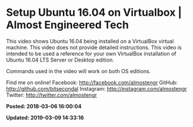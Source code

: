 # Setup Ubuntu 16.04 on Virtualbox | Almost Engineered Tech

This video shows Ubuntu 16.04 being installed on a VirtualBox virtual machine.  This video does not provide detailed instructions. This video is intended to be used a reference for your own VirtualBox installation of Ubuntu 16.04 LTS Server or Desktop edition. 

Commands used in the video will work on both OS editions. 

Find me on online!
Facebook: http://facebook.com/almostengr
GitHub: http://github.com/bitsecondal
Instagram: http://instagram.com/almostengr
Twitter: http://twitter.com/almostengr

**Posted: 2018-03-06 16:00:04** 

**Updated: 2019-03-09 14:33:16** 


